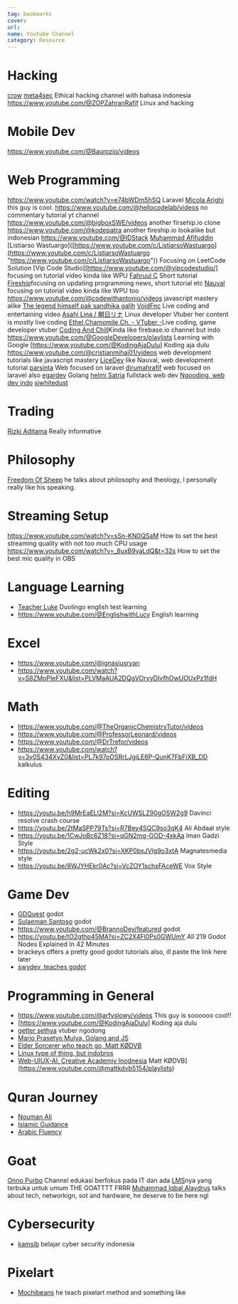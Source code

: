 ```yaml
---
tag: bookmarks
cover: 
url: 
name: Youtube Channel
category: Resource
---
```


# Hacking 
[crow](https://www.youtube.com/@crr0ww/videos) 
[meta4sec](https://www.youtube.com/@Meta4sec) Ethical hacking channel with bahasa indonesia
https://www.youtube.com/@ZOPZahranRafif Linux and hacking 
# Mobile Dev
https://www.youtube.com/@Bauroziq/videos 
# Web Programming 
https://www.youtube.com/watch?v=e74bWDm5hSQ Laravel 
[Micola Arighi](https://www.youtube.com/@micolarighi/videos) this guy is cool.
https://www.youtube.com/@hellocodelab/videos no commentary tutorial yt channel
https://www.youtube.com/@bigboxSWE/videos another firsehip.io clone
https://www.youtube.com/@kodepatra another fireship.io lookalike but indonesian
https://www.youtube.com/@IDStack
[Muhammad Afifuddin](https://www.youtube.com/channel/UCv4r_k7C3u6Lv8lg0sd56Ew)
[Listiarso Wastuargo]([https://www.youtube.com/c/ListiarsoWastuargo](https://www.youtube.com/c/ListiarsoWastuargo "https://www.youtube.com/c/ListiarsoWastuargo")) Focusing on LeetCode Solution
[Vip Code Studio][https://www.youtube.com/@vipcodestudio/] focusing on tutorial video kinda like WPU 
[Fahruul C](https://www.youtube.com/@fahruul.c) Short tutorial 
[Fireship](https://www.youtube.com/@Fireship)focusing on updating programming news, short tutorial etc
[Nauval](https://www.youtube.com/@mhdnauvalazhar/videos) focusing on tutorial video kinda like WPU too
https://www.youtube.com/@codewithantonio/videos  javascript mastery alike 
[The legend himself pak sandhika galih](https://www.youtube.com/@sandhikagalihWPU)
[VoidFnc](https://www.youtube.com/@voidfnc/streams) Live coding and entertaining video
[Asahi Lina / 朝日リナ](https://www.youtube.com/@AsahiLina) Linux developer Vtuber her content is mostly live coding 
[Ethel Chamomile Ch. - VTuber -](https://www.youtube.com/@EthelChamomile/videos)Live coding, game developer vtuber
[Coding And Chill](https://www.youtube.com/@codingandchill)Kinda like firebase.io channel but indo
https://www.youtube.com/@GoogleDevelopers/playlists Learning with Google
[https://www.youtube.com/@KodingAjaDulu] Koding aja dulu
https://www.youtube.com/@cristianmihai01/videos web development tutorials like javascript mastery
[LiceDev](https://www.youtube.com/@liceDev/videos) like Nauval, web development tutorial 
[parsinta](https://www.youtube.com/@parsinta/videos) Web focused on laravel 
[dirumahrafif](https://www.youtube.com/@dirumahrafif) web focused on laravel also
[egardev](https://www.youtube.com/@egardev/videos) Golang 
[helmi Satria](https://www.youtube.com/@helmisatria/videos) fullstack web dev
[Ngooding, web dev indo](https://www.youtube.com/@Ngooding/videos)
[siwhitedust](https://www.youtube.com/@siwhitedust/videos) 
# Trading 
[Rizki Aditama](https://www.youtube.com/@RizkiAditama) Really informative

# Philosophy 
[Freedom Of Sheep](https://www.youtube.com/@freedomofsheep) he talks about philosophy and theology, I personally really like his speaking.

# Streaming Setup
https://www.youtube.com/watch?v=sSn-KN0QSaM How to set the best streaming quality with not too much CPU usage 
https://www.youtube.com/watch?v=_8uxB9yaLdQ&t=32s How to set the best mic quality in OBS 

# Language Learning 
- [Teacher Luke](https://www.youtube.com/@TeacherLuke-DET/videos)  Duolingo english test learning 
- https://www.youtube.com/@EnglishwithLucy English learning 

# Excel 
- https://www.youtube.com/@ignasiusryan 
- https://www.youtube.com/watch?v=S8ZMoPIeFXU&list=PLVMaAUA2DQgVOryyDIvfhOwUOUxPz1fdH

# Math
- https://www.youtube.com/@TheOrganicChemistryTutor/videos
- https://www.youtube.com/@ProfessorLeonard/videos
- https://www.youtube.com/@DrTrefor/videos
- https://www.youtube.com/watch?v=3y0S434XvZ0&list=PL7k97oOSRrLJgiLE6P-QunK7FbFiXB_DD kalkulus

# Editing 
- https://youtu.be/h9MrEaELl2M?si=KcUWSLZ90gOSW2g9 Davinci resolve crash course
- https://youtu.be/2tMaSPP79Ts?si=R7Bey4SQC9so3qK4 Ali Abdaal style
- https://youtu.be/1CwJoBc6Z18?si=qGN2mg-GOD-4xkAa Iman Gadzi Style 
- https://youtu.be/2g2-ucWk2x0?si=XKP0bxJVlg9o3xtA Magnatesmedia style 
- https://youtu.be/8WJYHEkr0Ac?si=VcZOY1schxFAceWE Vox Style

# Game Dev
- [GDQuest](https://www.youtube.com/@Gdquest) godot 
- [Sulaeman Santoso](https://www.youtube.com/@SulaemanSantoso) godot
- https://www.youtube.com/@BrannoDev/featured godot
- https://youtu.be/tO2gthp45MA?si=ZC2X4Fl0Ps0GWUmY All 219 Godot Nodes Explained In 42 Minutes 
- brackeys offers a pretty good godot tutorials also, ill paste the link here later
- [swydev, teaches godot](https://www.youtube.com/@swydev/videos)
# Programming in General
- https://www.youtube.com/@arfyslowy/videos This guy is soooooo cool!!
- [https://www.youtube.com/@KodingAjaDulu] Koding aja dulu
- [getter sethya](https://www.youtube.com/@gettersethya) vtuber ngodong
- [Mario Prasetyo Mulya, Golang and JS](https://www.youtube.com/@marioprasetyamulya)
- [Elder Sorcerer who teach go, Matt KØDVB](https://www.youtube.com/@mattkdvb5154/featured)
- [Linux type of thing, but indobros](https://www.youtube.com/@faiz_can9235/videos)
- [Web-UIUX-AI, Creative Academiy Inodnesia](https://www.youtube.com/@CreativeAcademyId)
Matt KØDVB](https://www.youtube.com/@mattkdvb5154/playlists)
# Quran Journey 
- [Nouman Ali](https://www.youtube.com/@bayyinah)
- [Islamic Guidance](https://www.youtube.com/@Islamic_Guidance/playlists)
- [Arabic Fluency](https://www.youtube.com/@ArabicFluency/videos)

# Goat 
[Onno Purbo](https://www.youtube.com/@OnnoCenter) Channel edukasi berfokus pada IT dan ada [LMS](http://opencourse.itts.ac.id/)nya yang terbuka untuk umum THE GOATTTT FRRR
[Muhammad Iqbal Alaydrus](https://www.youtube.com/@iqbal.alaydrus/videos) talks about tech, networkign, sot and hardware, he deserve to be here ngl 
# Cybersecurity
- [kamsib](https://www.youtube.com/@kamsib/videos) belajar cyber security indonesia
# Pixelart
- [Mochibeans](https://www.youtube.com/@Mochibeans) he teach pixelart method and something like 